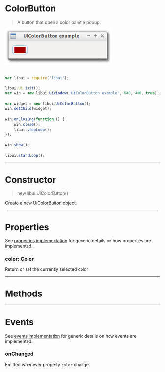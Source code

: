 
# ColorButton

> A button that open a color palette popup.

![UiColorButton example](media/UiColorButton.png)

```js

var libui = require('libui');

libui.Ui.init();
var win = new libui.UiWindow('UiColorButton example', 640, 480, true);

var widget = new libui.UiColorButton();
win.setChild(widget);

win.onClosing(function () {
	win.close();
	libui.stopLoop();
});

win.show();

libui.startLoop();

```

---

# Constructor

> new libui.UiColorButton()

Create a new UiColorButton object.

---

# Properties

See [properties implementation](properties.md) for generic details on how properties are implemented.


### color: Color

Return or set the currently selected color




---

# Methods



---

# Events

See [events implementation](events.md) for generic details on how events are implemented.


### onChanged

Emitted whenever property `color` change.



